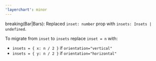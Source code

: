 ```yaml
---
'layerchart': minor
---
```


breaking(Bar|Bars): Replaced `inset: number` prop with `insets: Insets | undefined`.

To migrate from `inset` to `insets` replace `inset = n` with:

- `insets = { x: n / 2 }` if `orientation="vertical"`
- `insets = { y: n / 2 }` if `orientation="horizontal"`
